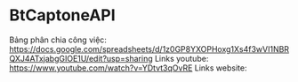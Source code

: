 # BtCaptoneAPI
Bảng phân chia công việc: https://docs.google.com/spreadsheets/d/1z0GP8YXOPHoxg1Xs4f3wVI1NBRQXJ4ATxjabgGIOE1U/edit?usp=sharing
Links youtube: https://www.youtube.com/watch?v=YDtvt3qOvRE
Links website: 
